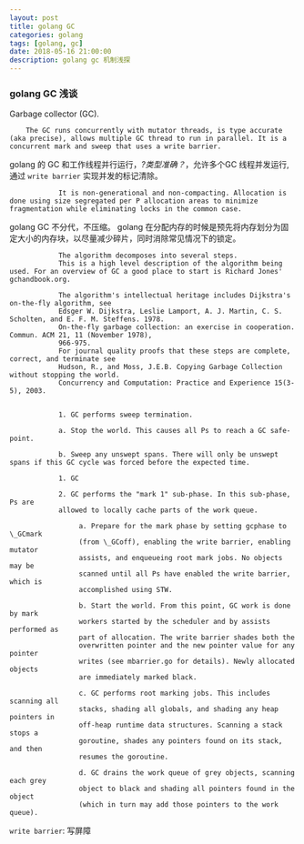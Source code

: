 ```yaml
---
layout: post
title: golang GC
categories: golang
tags: [golang, gc]
date: 2018-05-16 21:00:00
description: golang gc 机制浅探
---
```


### golang GC 浅谈

Garbage collector (GC).

        The GC runs concurrently with mutator threads, is type accurate (aka precise), allows multiple GC thread to run in parallel. It is a concurrent mark and sweep that uses a write barrier.

golang 的 GC 和工作线程并行运行，*?类型准确？*，允许多个GC 线程并发运行, 通过 `write barrier` 实现并发的标记清除。

				It is non-generational and non-compacting. Allocation is done using size segregated per P allocation areas to minimize fragmentation while eliminating locks in the common case.

golang GC 不分代，不压缩。 golang 在分配内存的时候是预先将内存划分为固定大小的内存块，以尽量减少碎片，同时消除常见情况下的锁定。

				The algorithm decomposes into several steps.
				This is a high level description of the algorithm being used. For an overview of GC a good place to start is Richard Jones' gchandbook.org.

				The algorithm's intellectual heritage includes Dijkstra's on-the-fly algorithm, see
				Edsger W. Dijkstra, Leslie Lamport, A. J. Martin, C. S. Scholten, and E. F. M. Steffens. 1978.
				On-the-fly garbage collection: an exercise in cooperation. Commun. ACM 21, 11 (November 1978),
				966-975.
				For journal quality proofs that these steps are complete, correct, and terminate see
				Hudson, R., and Moss, J.E.B. Copying Garbage Collection without stopping the world.
				Concurrency and Computation: Practice and Experience 15(3-5), 2003.


				1. GC performs sweep termination.

				a. Stop the world. This causes all Ps to reach a GC safe-point.

				b. Sweep any unswept spans. There will only be unswept spans if this GC cycle was forced before the expected time.

				1. GC

				2. GC performs the "mark 1" sub-phase. In this sub-phase, Ps are
				allowed to locally cache parts of the work queue.

					 a. Prepare for the mark phase by setting gcphase to \_GCmark
					 (from \_GCoff), enabling the write barrier, enabling mutator
					 assists, and enqueueing root mark jobs. No objects may be
					 scanned until all Ps have enabled the write barrier, which is
					 accomplished using STW.

					 b. Start the world. From this point, GC work is done by mark
					 workers started by the scheduler and by assists performed as
					 part of allocation. The write barrier shades both the
					 overwritten pointer and the new pointer value for any pointer
					 writes (see mbarrier.go for details). Newly allocated objects
					 are immediately marked black.

					 c. GC performs root marking jobs. This includes scanning all
					 stacks, shading all globals, and shading any heap pointers in
					 off-heap runtime data structures. Scanning a stack stops a
					 goroutine, shades any pointers found on its stack, and then
					 resumes the goroutine.

					 d. GC drains the work queue of grey objects, scanning each grey
					 object to black and shading all pointers found in the object
					 (which in turn may add those pointers to the work queue).



`write barrier`: 写屏障
